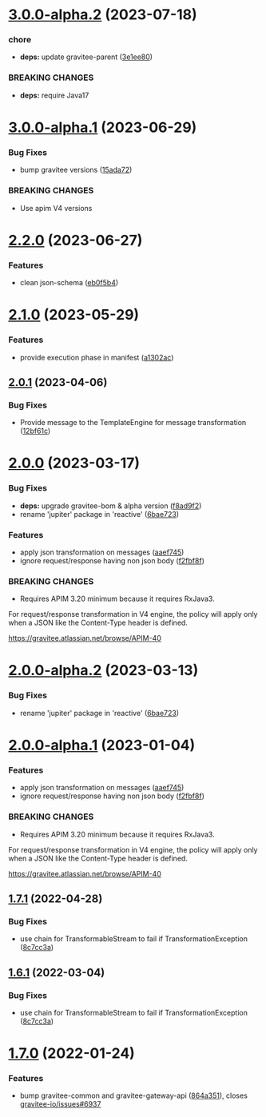 # [3.0.0-alpha.2](https://github.com/gravitee-io/gravitee-policy-json-to-json/compare/3.0.0-alpha.1...3.0.0-alpha.2) (2023-07-18)


### chore

* **deps:** update gravitee-parent ([3e1ee80](https://github.com/gravitee-io/gravitee-policy-json-to-json/commit/3e1ee80b8c9c73950a3e86f6eaede12dfa5e79a4))


### BREAKING CHANGES

* **deps:** require Java17

# [3.0.0-alpha.1](https://github.com/gravitee-io/gravitee-policy-json-to-json/compare/2.2.0...3.0.0-alpha.1) (2023-06-29)


### Bug Fixes

* bump gravitee versions ([15ada72](https://github.com/gravitee-io/gravitee-policy-json-to-json/commit/15ada72747eefcb3b069b0018d37fd1d21add343))


### BREAKING CHANGES

* Use apim V4 versions

# [2.2.0](https://github.com/gravitee-io/gravitee-policy-json-to-json/compare/2.1.0...2.2.0) (2023-06-27)


### Features

* clean json-schema ([eb0f5b4](https://github.com/gravitee-io/gravitee-policy-json-to-json/commit/eb0f5b429ae9802eeef50e7585f3facd3fc12289))

# [2.1.0](https://github.com/gravitee-io/gravitee-policy-json-to-json/compare/2.0.1...2.1.0) (2023-05-29)


### Features

* provide execution phase in manifest ([a1302ac](https://github.com/gravitee-io/gravitee-policy-json-to-json/commit/a1302ac4aac1bb77060d3f77d87581bddb9cc3f3))

## [2.0.1](https://github.com/gravitee-io/gravitee-policy-json-to-json/compare/2.0.0...2.0.1) (2023-04-06)


### Bug Fixes

* Provide message to the TemplateEngine for message transformation ([12bf61c](https://github.com/gravitee-io/gravitee-policy-json-to-json/commit/12bf61c7e9b092ceecc70851e0ded3b6fd574693))

# [2.0.0](https://github.com/gravitee-io/gravitee-policy-json-to-json/compare/1.7.1...2.0.0) (2023-03-17)


### Bug Fixes

* **deps:** upgrade gravitee-bom & alpha version ([f8ad9f2](https://github.com/gravitee-io/gravitee-policy-json-to-json/commit/f8ad9f26eba5a2b321bb063dc5d0297588615ef3))
* rename 'jupiter' package in 'reactive' ([6bae723](https://github.com/gravitee-io/gravitee-policy-json-to-json/commit/6bae723074feab0a0238a265b166c83602c4bd7d))


### Features

* apply json transformation on messages ([aaef745](https://github.com/gravitee-io/gravitee-policy-json-to-json/commit/aaef745b5a5bc1c01cbaf2c8dd34239b1e8b28c2))
* ignore request/response having non json body ([f2fbf8f](https://github.com/gravitee-io/gravitee-policy-json-to-json/commit/f2fbf8f34dbc0a5fe61b678f130a553d9ca84b62))


### BREAKING CHANGES

* Requires APIM 3.20 minimum because it requires RxJava3.

For request/response transformation in V4 engine, the policy will
apply only when a JSON like the Content-Type header is defined.

https://gravitee.atlassian.net/browse/APIM-40

# [2.0.0-alpha.2](https://github.com/gravitee-io/gravitee-policy-json-to-json/compare/2.0.0-alpha.1...2.0.0-alpha.2) (2023-03-13)


### Bug Fixes

* rename 'jupiter' package in 'reactive' ([6bae723](https://github.com/gravitee-io/gravitee-policy-json-to-json/commit/6bae723074feab0a0238a265b166c83602c4bd7d))

# [2.0.0-alpha.1](https://github.com/gravitee-io/gravitee-policy-json-to-json/compare/1.7.1...2.0.0-alpha.1) (2023-01-04)


### Features

* apply json transformation on messages ([aaef745](https://github.com/gravitee-io/gravitee-policy-json-to-json/commit/aaef745b5a5bc1c01cbaf2c8dd34239b1e8b28c2))
* ignore request/response having non json body ([f2fbf8f](https://github.com/gravitee-io/gravitee-policy-json-to-json/commit/f2fbf8f34dbc0a5fe61b678f130a553d9ca84b62))


### BREAKING CHANGES

* Requires APIM 3.20 minimum because it requires RxJava3.

For request/response transformation in V4 engine, the policy will
apply only when a JSON like the Content-Type header is defined.

https://gravitee.atlassian.net/browse/APIM-40

## [1.7.1](https://github.com/gravitee-io/gravitee-policy-json-to-json/compare/1.7.0...1.7.1) (2022-04-28)


### Bug Fixes

* use chain for TransformableStream to fail if TransformationException ([8c7cc3a](https://github.com/gravitee-io/gravitee-policy-json-to-json/commit/8c7cc3a866ac5575c0079371efd8e9b4da71a423))

## [1.6.1](https://github.com/gravitee-io/gravitee-policy-json-to-json/compare/1.6.0...1.6.1) (2022-03-04)


### Bug Fixes

* use chain for TransformableStream to fail if TransformationException ([8c7cc3a](https://github.com/gravitee-io/gravitee-policy-json-to-json/commit/8c7cc3a866ac5575c0079371efd8e9b4da71a423))


# [1.7.0](https://github.com/gravitee-io/gravitee-policy-json-to-json/compare/1.6.0...1.7.0) (2022-01-24)


### Features

* bump gravitee-common and gravitee-gateway-api ([864a351](https://github.com/gravitee-io/gravitee-policy-json-to-json/commit/864a351d1fdabc85c99e407e6134d5a1c33bec98)), closes [gravitee-io/issues#6937](https://github.com/gravitee-io/issues/issues/6937)
